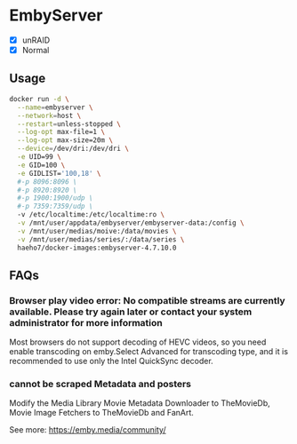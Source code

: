 # EmbyServer

- [x] unRAID
- [x] Normal

## Usage

```sh
docker run -d \
  --name=embyserver \
  --network=host \
  --restart=unless-stopped \
  --log-opt max-file=1 \
  --log-opt max-size=20m \
  --device=/dev/dri:/dev/dri \
  -e UID=99 \
  -e GID=100 \
  -e GIDLIST='100,18' \
  #-p 8096:8096 \
  #-p 8920:8920 \
  #-p 1900:1900/udp \
  #-p 7359:7359/udp \
  -v /etc/localtime:/etc/localtime:ro \
  -v /mnt/user/appdata/embyserver/embyserver-data:/config \
  -v /mnt/user/medias/moive:/data/movies \
  -v /mnt/user/medias/series/:/data/series \
  haeho7/docker-images:embyserver-4.7.10.0
```

## FAQs

### Browser play video error: No compatible streams are currently available. Please try again later or contact your system administrator for more information

Most browsers do not support decoding of HEVC videos, so you need enable transcoding on emby.Select Advanced for transcoding type, and it is recommended to use only the Intel QuickSync decoder.

### cannot be scraped Metadata and posters

Modify the Media Library Movie Metadata Downloader to TheMovieDb, Movie Image Fetchers to TheMovieDb and FanArt.

See more: <https://emby.media/community/>
